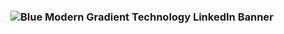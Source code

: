 ### ![Blue Modern Gradient Technology LinkedIn Banner](https://github.com/hawknad1/hawknad1/assets/104115639/41f30c01-1c8a-4e35-a08b-f7c311fb2aea)
